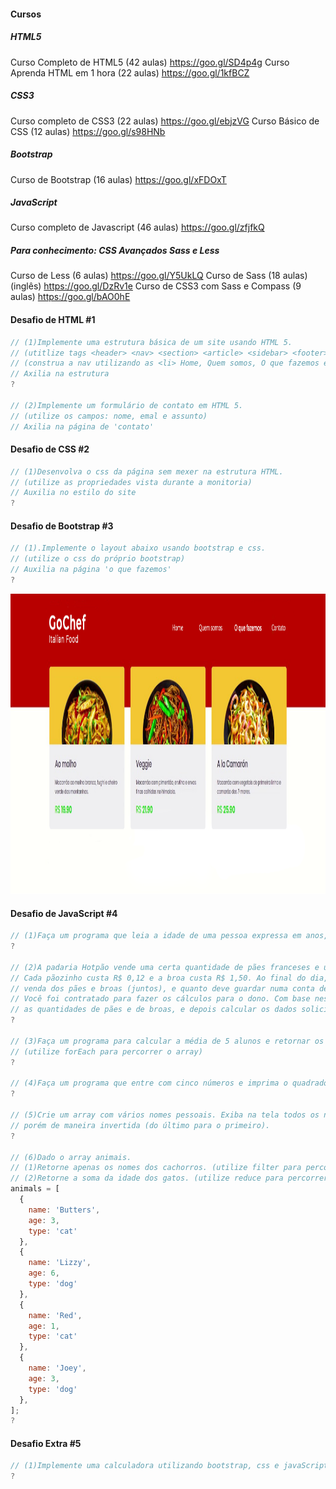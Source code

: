 
#### Cursos

##### HTML5

Curso Completo de HTML5 (42 aulas)
https://goo.gl/SD4p4g
Curso Aprenda HTML em 1 hora (22 aulas)
https://goo.gl/1kfBCZ

##### CSS3

Curso completo de CSS3 (22 aulas)
https://goo.gl/ebjzVG
Curso Básico de CSS (12 aulas)
https://goo.gl/s98HNb

##### Bootstrap

Curso de Bootstrap (16 aulas)
https://goo.gl/xFDOxT

##### JavaScript 

Curso completo de Javascript (46 aulas)
https://goo.gl/zfjfkQ

##### Para conhecimento: CSS Avançados Sass e Less

Curso de Less (6 aulas)
https://goo.gl/Y5UkLQ
Curso de Sass (18 aulas)(inglês)
https://goo.gl/DzRv1e
Curso de CSS3 com Sass e Compass (9 aulas)
https://goo.gl/bAO0hE


#### Desafio de HTML #1

```js
// (1)Implemente uma estrutura básica de um site usando HTML 5.
// (utitlize tags <header> <nav> <section> <article> <sidebar> <footer>)
// (construa a nav utilizando as <li> Home, Quem somos, O que fazemos e Contato
// Axilia na estrutura
?

// (2)Implemente um formulário de contato em HTML 5. 
// (utilize os campos: nome, emal e assunto)
// Axilia na página de 'contato'
```

#### Desafio de CSS #2

```js
// (1)Desenvolva o css da página sem mexer na estrutura HTML.
// (utilize as propriedades vista durante a monitoria)
// Auxilia no estilo do site
?
```

#### Desafio de Bootstrap #3

```js
// (1).Implemente o layout abaixo usando bootstrap e css.
// (utilize o css do próprio bootstrap)
// Auxilia na página 'o que fazemos'
?
```

<p align='center'><img src="../image/gochef.png" height="480" alt="gochef"></p>

#### Desafio de JavaScript #4

```js
// (1)Faça um programa que leia a idade de uma pessoa expressa em anos, meses e dias e mostre-a expressa apenas em dias.
?

// (2)A padaria Hotpão vende uma certa quantidade de pães franceses e uma quantidade de broas a cada dia.
// Cada pãozinho custa R$ 0,12 e a broa custa R$ 1,50. Ao final do dia, o dono quer saber quanto arrecadou com a
// venda dos pães e broas (juntos), e quanto deve guardar numa conta de poupança (10% do total arrecadado).
// Você foi contratado para fazer os cálculos para o dono. Com base nestes fatos, faça um algoritmo para ler
// as quantidades de pães e de broas, e depois calcular os dados solicitados.
?

// (3)Faça um programa para calcular a média de 5 alunos e retornar os alunos aprovados em ordem crescente por nota.
// (utilize forEach para percorrer o array)
?

// (4)Faça um programa que entre com cinco números e imprima o quadrado de cada número sem modificar o array inicial.
?

// (5)Crie um array com vários nomes pessoais. Exiba na tela todos os nomes digitados,
// porém de maneira invertida (do último para o primeiro).
?

// (6)Dado o array animais.
// (1)Retorne apenas os nomes dos cachorros. (utilize filter para percorrer o array)
// (2)Retorne a soma da idade dos gatos. (utilize reduce para percorrer o array)
animals = [
  {
    name: 'Butters',
    age: 3,
    type: 'cat'
  },
  {
    name: 'Lizzy',
    age: 6,
    type: 'dog'
  },
  {
    name: 'Red',
    age: 1,
    type: 'cat'
  },
  {
    name: 'Joey',
    age: 3,
    type: 'dog'
  },
];
?
```
#### Desafio Extra #5

```js
// (1)Implemente uma calculadora utilizando bootstrap, css e javaScript para sua funcionalidade. (somente as 4 operações básicas)
?




